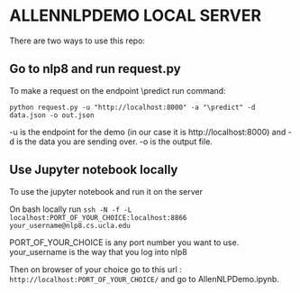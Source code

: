 # ALLENNLPDEMO LOCAL SERVER

There are two ways to use this repo:

## Go to nlp8 and run request.py

To make a request on the endpoint \predict run command: 

`python request.py -u "http://localhost:8000" -a "\predict" -d data.json -o out.json`

-u is the endpoint for the demo (in our case it is http://localhost:8000) and -d is the data you are sending over. -o is the output file.

## Use Jupyter notebook locally
To use the jupyter notebook and run it on the server

On bash locally run
```ssh -N -f -L localhost:PORT_OF_YOUR_CHOICE:localhost:8866 your_username@nlp8.cs.ucla.edu```

PORT_OF_YOUR_CHOICE is any port number you want to use. your_username is the way that you log into nlp8

Then on browser of your choice go to this url : ``` http://localhost:PORT_OF_YOUR_CHOICE/ ``` and go to AllenNLPDemo.ipynb.
